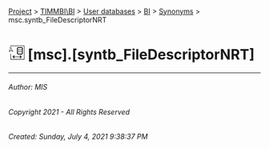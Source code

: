 #### 

[Project](../../../../index.md) > [TIMMBI\\BI](../../../index.md) > [User databases](../../index.md) > [BI](../index.md) > [Synonyms](Synonyms.md) > msc.syntb_FileDescriptorNRT

# ![Synonyms](../../../../Images/Synonym32.png) [msc].[syntb_FileDescriptorNRT]

---

###### Author:  MIS

###### Copyright 2021 - All Rights Reserved

###### Created: Sunday, July 4, 2021 9:38:37 PM


